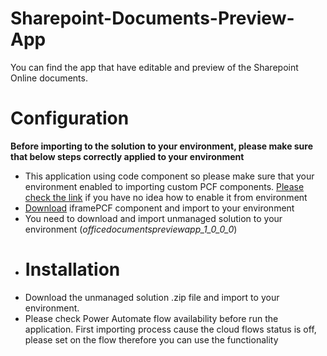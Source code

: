 # Sharepoint-Documents-Preview-App
You can find the app that have editable and preview of the Sharepoint Online documents.
# Configuration
**Before importing to the solution to your environment, please make sure that below steps correctly applied to your environment**
* This application using code component so please make sure that your environment enabled to importing custom PCF components. [Please check the link](https://learn.microsoft.com/en-us/power-apps/developer/component-framework/component-framework-for-canvas-apps) if you have no idea how to enable it from environment
*  [Download](http://[Link](http://a.com)) iframePCF component and import to your environment
*  You need to download and import unmanaged solution to your environment (_officedocumentspreviewapp_1_0_0_0_)
*  # Installation
*  Download the unmanaged solution .zip file and import to your environment.
* Please check Power Automate flow availability before run the application. First importing process cause the cloud flows status is off, please set on the flow therefore you can use the functionality
